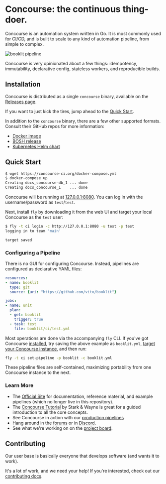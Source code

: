 # Concourse: the continuous thing-doer.

Concourse is an automation system written in Go. It is most commonly used for
CI/CD, and is built to scale to any kind of automation pipeline, from simple to
complex.

![booklit pipeline](screenshots/booklit-pipeline.png)

Concourse is very opinionated about a few things: idempotency, immutability,
declarative config, stateless workers, and reproducible builds.

## Installation

Concourse is distributed as a single `concourse` binary, available on the [Releases page](https://github.com/concourse/concourse/releases/latest).

If you want to just kick the tires, jump ahead to the [Quick Start](#quick-start).

In addition to the `concourse` binary, there are a few other supported formats.
Consult their GitHub repos for more information:

* [Docker image](https://github.com/concourse/concourse-docker)
* [BOSH release](https://github.com/concourse/concourse-bosh-release)
* [Kubernetes Helm chart](https://github.com/concourse/concourse-chart)


## Quick Start

```sh
$ wget https://concourse-ci.org/docker-compose.yml
$ docker-compose up
Creating docs_concourse-db_1 ... done
Creating docs_concourse_1    ... done
```

Concourse will be running at [127.0.0.1:8080](http://127.0.0.1:8080). You can
log in with the username/password as `test`/`test`.

Next, install `fly` by downloading it from the web UI and target your local
Concourse as the `test` user:

```sh
$ fly -t ci login -c http://127.0.0.1:8080 -u test -p test
logging in to team 'main'

target saved
```

### Configuring a Pipeline

There is no GUI for configuring Concourse. Instead, pipelines are configured as
declarative YAML files:

```yaml
resources:
- name: booklit
  type: git
  source: {uri: "https://github.com/vito/booklit"}

jobs:
- name: unit
  plan:
  - get: booklit
    trigger: true
  - task: test
    file: booklit/ci/test.yml
```

Most operations are done via the accompanying `fly` CLI. If you've got Concourse
[installed](https://concourse-ci.org/install.html), try saving the above example
as `booklit.yml`, [target your Concourse
instance](https://concourse-ci.org/fly.html#fly-login), and then run:

```sh
fly -t ci set-pipeline -p booklit -c booklit.yml
```

These pipeline files are self-contained, maximizing portability from one
Concourse instance to the next.


### Learn More

* The [Official Site](https://concourse-ci.org) for documentation,
  reference material, and example pipelines (which no longer live in this repository).
* The [Concourse Tutorial](https://concoursetutorial.com) by Stark & Wayne is
  great for a guided introduction to all the core concepts.
* See Concourse in action with our [production pipelines](https://ci.concourse-ci.org/)
* Hang around in the [forums](https://discuss.concourse-ci.org) or in
  [Discord](https://discord.gg/MeRxXKW).
* See what we're working on on the [project board](https://github.com/orgs/concourse/projects). 


## Contributing

Our user base is basically everyone that develops software (and wants it to
work).

It's a lot of work, and we need your help! If you're interested, check out our
[contributing docs](CONTRIBUTING.md).
